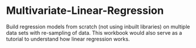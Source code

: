 # Multivariate-Linear-Regression
Build regression models from scratch (not using inbuilt libraries) on multiple data sets with re-sampling of data. This workbook would also serve as a tutorial to understand how linear regression works.
